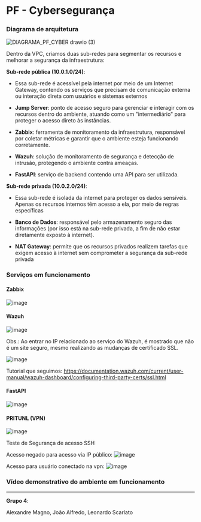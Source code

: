 # PF - Cybersegurança

### Diagrama de arquitetura

![DIAGRAMA_PF_CYBER drawio (3)](https://github.com/user-attachments/assets/bc5615ce-c6fa-4225-9ad1-775304c7bb4d)

Dentro da VPC, criamos duas sub-redes para segmentar os recursos e melhorar a segurança da infraestrutura:

**Sub-rede pública (10.0.1.0/24)**:

- Essa sub-rede é acessível pela internet por meio de um Internet Gateway, contendo os serviços que precisam de comunicação externa ou interação direta com usuários e sistemas externos

- **Jump Server**: ponto de acesso seguro para gerenciar e interagir com os recursos dentro do ambiente, atuando como um "intermediário" para proteger o acesso direto às instâncias.
- **Zabbix**: ferramenta de monitoramento da infraestrutura, responsável por coletar métricas e garantir que o ambiente esteja funcionando corretamente.
- **Wazuh**: solução de monitoramento de segurança e detecção de intrusão, protegendo o ambiente contra ameaças.
- **FastAPI**: serviço de backend contendo uma API para ser utilizada.

**Sub-rede privada (10.0.2.0/24)**:

- Essa sub-rede é isolada da internet para proteger os dados sensíveis. Apenas os recursos internos têm acesso a ela, por meio de regras específicas

- **Banco de Dados**: responsável pelo armazenamento seguro das informações (por isso está na sub-rede privada, a fim de não estar diretamente exposto à internet).
- **NAT Gateway**: permite que os recursos privados realizem tarefas que exigem acesso à internet sem comprometer a segurança da sub-rede privada

### Serviços em funcionamento
#### Zabbix

![image](https://github.com/user-attachments/assets/1b3b85e9-8f5e-4ebe-a9fa-0f700ab0a8e5)

#### Wazuh

![image](https://github.com/user-attachments/assets/8c9cab28-de04-4292-8be3-a9d32c2a1b37)

Obs.: Ao entrar no IP relacionado ao serviço do Wazuh, é mostrado que não é um site seguro, mesmo realizando as mudanças de certificado SSL.

![image](https://github.com/user-attachments/assets/e7dfbca2-77c8-4d82-b9d8-c4a620e6a018)

Tutorial que seguimos: https://documentation.wazuh.com/current/user-manual/wazuh-dashboard/configuring-third-party-certs/ssl.html


#### FastAPI

![image](https://github.com/user-attachments/assets/32575907-5a6b-4e43-bbaa-9c3cbb1fabb1)

#### PRITUNL (VPN)

![image](https://github.com/user-attachments/assets/887442f5-2592-4901-a905-1f62a358e0b4)

Teste de Segurança de acesso SSH

Acesso negado para acesso via IP público:
![image](https://github.com/user-attachments/assets/5b1e3889-057c-4545-8a76-8d966de4c436)

Acesso para usuário conectado na vpn:
![image](https://github.com/user-attachments/assets/4126c9b6-e085-4f95-a3af-d3ed706ac4e2)




### Vídeo demonstrativo do ambiente em funcionamento


---








**Grupo 4**:

Alexandre Magno, João Alfredo, Leonardo Scarlato
